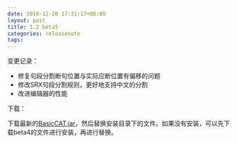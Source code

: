 ```yaml
---
date: 2018-12-20 17:31:17+08:00
layout: post
title: 1.2 beta5
categories: releasenote
tags: 
---
```


变更记录：

* 修复句段分割断句位置与实际应断位置有偏移的问题
* 修改SRX句段分割规则，更好地支持中文的分割
* 改进编辑器的性能


下载：

下载最新的[BasicCAT.jar](https://github.com/xulihang/BasicCAT/releases/download/v1.2-beta5/BasicCAT.jar)，然后替换安装目录下的文件。如果没有安装，可以先下载beta4的文件进行安装，再进行替换。